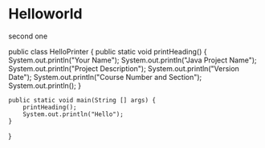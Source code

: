 # Helloworld
second one

public class HelloPrinter {
	public static void printHeading() { 
		System.out.println("Your Name");
		System.out.println("Java Project Name");
		System.out.println("Project Description");
		System.out.println("Version Date");
		System.out.println("Course Number and Section");
		System.out.println();
	}

	public static void main(String [] args) {
		printHeading();
		System.out.println("Hello");
	}
}
